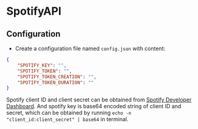 # SpotifyAPI

## Configuration
* Create a configuration file named `config.json` with content:
```json
{
    "SPOTIFY_KEY": "",
    "SPOTIFY_TOKEN": "",
    "SPOTIFY_TOKEN_CREATION": "",
    "SPOTIFY_TOKEN_DURATION": ""
}
```
Spotify client ID and client secret can be obtained from [Spotify Developer Dashboard](https://developer.spotify.com/dashboard/applications).
And spotify key is base64 encoded string of client ID and secret, which can be obtained by running `echo -n "client_id:client_secret" | base64` in terminal.

